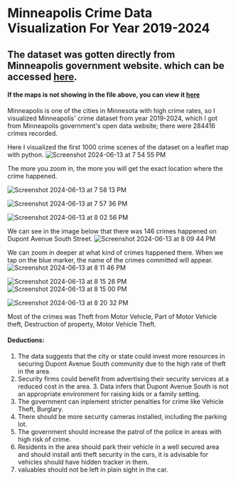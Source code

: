 # Minneapolis Crime Data Visualization For Year 2019-2024

## The dataset was gotten directly from Minneapolis government website. which can be accessed [here](https://opendata.minneapolismn.gov/datasets/cityoflakes::crime-data/about).
#### If the maps is not showing in the file above, you can view it [here](https://nbviewer.org/github/Raphlawren/Minneapolis_Crime_Data/blob/main/Minnesota_Crime_rate_Visuals.ipynb)
Minneapolis is one of the cities in Minnesota with high crime rates, so I visualized Minneapolis' crime dataset from year 2019-2024, which I got from Minneapolis government's open data website; there were 284416 crimes recorded.


Here I visualized the first 1000 crime scenes of the dataset on a leaflet map with python.
![Screenshot 2024-06-13 at 7 54 55 PM](https://github.com/Raphlawren/Minneapolis_Crime_Data/assets/130583230/efd0d465-9dfe-497b-af7f-bf75c2e41d7f)


The more you zoom in, the more you will get the exact location where the crime happened.

![Screenshot 2024-06-13 at 7 58 13 PM](https://github.com/Raphlawren/Minneapolis_Crime_Data/assets/130583230/99765a7d-d1cf-4c37-9329-1d201276e7ba)

![Screenshot 2024-06-13 at 7 57 36 PM](https://github.com/Raphlawren/Minneapolis_Crime_Data/assets/130583230/49d77cf0-72c2-4193-b119-d659122ea796)


![Screenshot 2024-06-13 at 8 02 56 PM](https://github.com/Raphlawren/Minneapolis_Crime_Data/assets/130583230/6d545a85-d86c-4ff8-a5fc-b7740777527f)



We can see in the image below that there was 146 crimes happened on Dupont Avenue South Street.
![Screenshot 2024-06-13 at 8 09 44 PM](https://github.com/Raphlawren/Minneapolis_Crime_Data/assets/130583230/da0ad1db-ca1a-4114-b017-095d935a51a0)


We can zoom in deeper at what kind of crimes happened there. When we tap on the blue marker, the name of the crimes committed will appear.
![Screenshot 2024-06-13 at 8 11 46 PM](https://github.com/Raphlawren/Minneapolis_Crime_Data/assets/130583230/92247260-cf31-415a-a12c-f22ebf623a57)



![Screenshot 2024-06-13 at 8 15 26 PM](https://github.com/Raphlawren/Minneapolis_Crime_Data/assets/130583230/2b30134e-bf11-40d4-9681-c418f74b7dd9)
![Screenshot 2024-06-13 at 8 15 00 PM](https://github.com/Raphlawren/Minneapolis_Crime_Data/assets/130583230/45817a31-7575-45e5-ad87-f2bc8273a6b1)

![Screenshot 2024-06-13 at 8 20 32 PM](https://github.com/Raphlawren/Minneapolis_Crime_Data/assets/130583230/e0e1c1be-aa17-4059-b85f-1502bc7c51af)



Most of the crimes was Theft from Motor Vehicle, Part of Motor Vehicle theft,  Destruction of property, Motor Vehicle Theft.


#### Deductions: 

1. The data suggests that the city or state could invest more resources in securing Dupont Avenue South community due to the high rate of theft in the area.
2. ⁠Security firms could benefit from advertising their security services at a reduced cost in the area.
3.⁠ Data infers that Dupont Avenue South is not an appropriate environment for raising kids or a family setting.
4. The government can inplement stricter penalties for crime like Vehicle Theft, Burglary.
5. There should be more security cameras installed, including the parking lot.
6. The government should increase the patrol of the police in areas with high risk of crime.
7. Residents in the area should park their vehicle in a well secured area and should install anti theft security in the cars, it is advisable for vehicles should have hidden tracker in them.
8. valuables should not be left in plain sight in the car.
